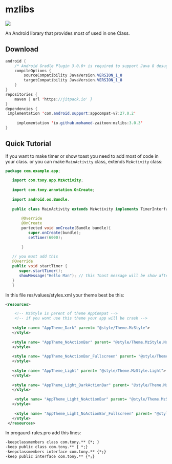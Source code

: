 
# mzlibs


[![](https://jitpack.io/v/io.github.mohamed-zaitoon/mzlibs.svg)](https://jitpack.io/#io.github.mohamed-zaitoon/mzlibs)


An Android library that provides most of used in one Class.


## Download

```java
android {
    /* Android Gradle Plugin 3.0.0+ is required to support Java 8 desugaring */
    compileOptions {
        sourceCompatibility JavaVersion.VERSION_1_8
        targetCompatibility JavaVersion.VERSION_1_8
    }
}
repositories {
    maven { url 'https://jitpack.io' }
}
dependencies {
 implementation 'com.android.support:appcompat-v7:27.0.2'
	
     implementation 'io.github.mohamed-zaitoon:mzlibs:3.0.3'
}
```

## Quick Tutorial

If you want to make timer or show toast you need to add most of code in your class.
or you can make `MainActivity` class, extends  `MzActivity` class:
```java
package com.example.app;
   
   import com.tony.app.MzActivity;
   
   import com.tony.annotation.OnCreate;
   
   import android.os.Bundle.
   
   public class MainActivity extends MzActivity implements TimerInterface {
   
       @Override
       @OnCreate
       portected void onCreate(Bundle bundle){
          super.onCreate(bundle);
          setTimer(6000);
           
       }
       
   // you must add this
   @Override 
   public void startTimer {
      super.startTimer();
      showMessage("Hello Man"); // this Toast message will be show after minute 
   }
   }
 ``` 
 In this file res/values/styles.xml your theme best be this:
```xml
<resources>

	<!-- MzStyle is parent of theme AppCompat -->
    <!-- if you wont use this theme your app will be crash -->
    
   <style name= "AppTheme_Dark" parent= "@style/Theme.MzStyle">
   </style>
   
   <style name= "AppTheme_NoActionBar" parent= "@style/Theme.MzStyle.NoActionBar">
   </style>
   
   <style name= "AppTheme_NoActionBar_Fullscreen" parent= "@style/Theme.MzStyle.NoActionBar.Fullscreen">
   </style>
   
   <style name= "AppTheme_Light" parent= "@style/Theme.MzStyle.Light">
   </style>
   
   <style name= "AppTheme_Light_DarkActionBar" parent= "@style/Theme.MzStyle.Light.DarkActionBar">
   </style>
   
	<style name= "AppTheme_Light_NoActionBar" parent= "@style/Theme.MzStyle.Light.NoActionBar">
   </style>
   
	<style name= "AppTheme_Light_NoActionBar_Fullscreen" parent= "@style/Theme.MzStyle.Light.NoActionBar.Fullscreen">
   </style>
 </resources>
 ```
 In progaurd-rules.pro add this lines:
 ```txt
-keepclassmembers class com.tony.** {*; }
-keep public class com.tony.** { *;}
-keepclassmembers interface com.tony.** {*;}
-keep public interface com.tony.** {*;}
```

 
 
